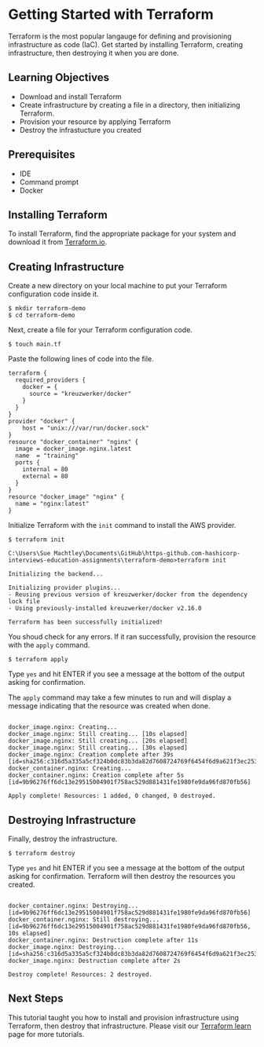 # Getting Started with Terraform

Terraform is the most popular langauge for defining and provisioning infrastructure as code (IaC). Get started by installing Terraform, creating infrastructure, then destroying it when you are done. 

## Learning Objectives
* Download and install Terraform
* Create infrastructure by creating a file in a directory, then initializing Terraform.
* Provision your resource by applying Terraform
* Destroy the infrastucture you created 

## Prerequisites
* IDE
* Command prompt
* Docker

## Installing Terraform

To install Terraform, find the appropriate package for your system and download it from [Terraform.io](https://www.terraform.io/downloads.html). 

## Creating Infrastructure

Create a new directory on your local machine to put your Terraform configuration code inside it.

```shell
$ mkdir terraform-demo
$ cd terraform-demo
```

Next, create a file for your Terraform configuration code.

```shell
$ touch main.tf
```

Paste the following lines of code into the file.

```hcl
terraform {
  required_providers {
    docker = {
      source = "kreuzwerker/docker"
    }
  }
}
provider "docker" {
    host = "unix:///var/run/docker.sock"
}
resource "docker_container" "nginx" {
  image = docker_image.nginx.latest
  name  = "training"
  ports {
    internal = 80
    external = 80
  }
}
resource "docker_image" "nginx" {
  name = "nginx:latest"
}
```

Initialize Terraform with the `init` command to install the AWS provider. 

```shell
$ terraform init
```

```shell
C:\Users\Sue Machtley\Documents\GitHub\https-github.com-hashicorp-interviews-education-assignments\terraform-demo>terraform init

Initializing the backend...

Initializing provider plugins...
- Reusing previous version of kreuzwerker/docker from the dependency lock file
- Using previously-installed kreuzwerker/docker v2.16.0

Terraform has been successfully initialized!

```

You shoud check for any errors. If it ran successfully, provision the resource with the `apply` command.

```shell
$ terraform apply
```
Type `yes` and hit ENTER if you see a message at the bottom of the output asking for confirmation. 

The `apply` command may take a few minutes to run and will display a message indicating that the resource was created when done.

```shell

docker_image.nginx: Creating...
docker_image.nginx: Still creating... [10s elapsed]
docker_image.nginx: Still creating... [20s elapsed]
docker_image.nginx: Still creating... [30s elapsed]
docker_image.nginx: Creation complete after 39s [id=sha256:c316d5a335a5cf324b0dc83b3da82d7608724769f6454f6d9a621f3ec2534a5anginx:latest]
docker_container.nginx: Creating...
docker_container.nginx: Creation complete after 5s [id=9b96276ff6dc13e29515004901f758ac529d881431fe1980fe9da96fd870fb56]

Apply complete! Resources: 1 added, 0 changed, 0 destroyed.

```

## Destroying Infrastructure

Finally, destroy the infrastructure.

```shell
$ terraform destroy
```
Type `yes` and hit ENTER if you see a message at the bottom of the output asking for confirmation. Terraform will then destroy the resources you created.

```shell

docker_container.nginx: Destroying... [id=9b96276ff6dc13e29515004901f758ac529d881431fe1980fe9da96fd870fb56]
docker_container.nginx: Still destroying... [id=9b96276ff6dc13e29515004901f758ac529d881431fe1980fe9da96fd870fb56, 10s elapsed]
docker_container.nginx: Destruction complete after 11s
docker_image.nginx: Destroying... [id=sha256:c316d5a335a5cf324b0dc83b3da82d7608724769f6454f6d9a621f3ec2534a5anginx:latest]
docker_image.nginx: Destruction complete after 2s

Destroy complete! Resources: 2 destroyed.
```

## Next Steps
This tutorial taught you how to install and provision infrastructure using Terraform, then destroy that infrastructure. Please visit our [Terraform learn](https://learn.hashicorp.com/terraform) page for more tutorials. 

